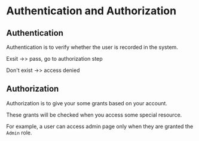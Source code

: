 # Authentication and Authorization

## Authentication
Authentication is to verify whether the user is recorded in the system.

Exsit ->> pass, go to authorization step

Don't exist ->> access denied

## Authorization
Authorization is to give your some grants based on your account.

These grants will be checked when you access some special resource. 

For example, a user can access admin page only when they are granted the `Admin` role.